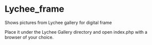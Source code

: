 # Lychee_frame
Shows pictures from Lychee gallery for digital frame

Place it under the Lychee Gallery directory and open index.php with a browser of your choice.
